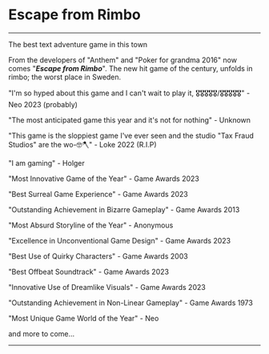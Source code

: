 # Escape from Rimbo

---

The best text adventure game in this town


From the developers of "Anthem" and "Poker for grandma 2016" now comes "***Escape from Rimbo***". The new hit game of the century, unfolds in rimbo; the worst place in Sweden.

"I'm so hyped about this game and I can't wait to play it, 🎖️🎖️🎖️🎖️🎖️/🎖️🎖️🎖️🎖️🎖️" - Neo 2023 (probably)

"The most anticipated game this year and it's not for nothing" - Unknown

"This game is the sloppiest game I've ever seen and the studio "Tax Fraud Studios" are the wo-🤓🪓" - Loke 2022 (R.I.P)

"I am gaming" - Holger

"Most Innovative Game of the Year" - Game Awards 2023

"Best Surreal Game Experience" - Game Awards 2023

"Outstanding Achievement in Bizarre Gameplay" - Game Awards 2013

"Most Absurd Storyline of the Year" - Anonymous

"Excellence in Unconventional Game Design" - Game Awards 2023

"Best Use of Quirky Characters" - Game Awards 2003

"Best Offbeat Soundtrack" - Game Awards 2023

"Innovative Use of Dreamlike Visuals" - Game Awards 2023

"Outstanding Achievement in Non-Linear Gameplay" - Game Awards 1973

"Most Unique Game World of the Year" - Neo

and more to come...

---